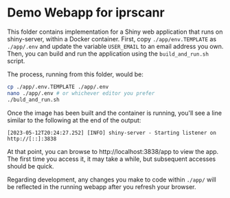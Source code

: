# Demo Webapp for iprscanr

This folder contains implementation for a Shiny web application that runs on
shiny-server, within a Docker container. First, copy `./app/env.TEMPLATE` as
`./app/.env` and update the variable `USER_EMAIL` to an email address you own.
Then, you can build and run the application using the `build_and_run.sh` script.

The process, running from this folder, would be:

```bash
cp ./app/.env.TEMPLATE ./app/.env
nano ./app/.env # or whichever editor you prefer
./buld_and_run.sh
```

Once the image has been built and the container is running, you'll see a line
similar to the following at the end of the output:

```
[2023-05-12T20:24:27.252] [INFO] shiny-server - Starting listener on http://[::]:3838
```

At that point, you can browse to http://localhost:3838/app to view the app. The
first time you access it, it may take a while, but subsequent accesses should be
quick.

Regarding development, any changes you make to code within `./app/` will be
reflected in the running webapp after you refresh your browser.
